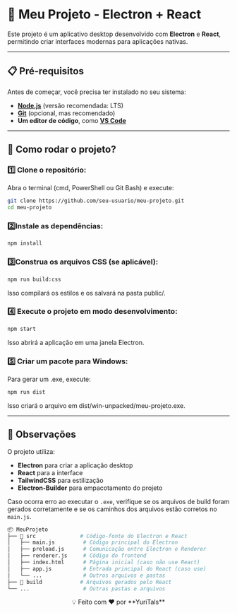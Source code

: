 # 🚀 Meu Projeto - Electron + React

Este projeto é um aplicativo desktop desenvolvido com **Electron** e **React**, permitindo criar interfaces modernas para aplicações nativas.

---

## 📋 Pré-requisitos
Antes de começar, você precisa ter instalado no seu sistema:

- **[Node.js](https://nodejs.org/)** (versão recomendada: LTS)
- **[Git](https://git-scm.com/)** (opcional, mas recomendado)
- **Um editor de código**, como **[VS Code](https://code.visualstudio.com/)**

---

## 🔧 Como rodar o projeto?

### 1️⃣ Clone o repositório:
Abra o terminal (cmd, PowerShell ou Git Bash) e execute:
```sh
git clone https://github.com/seu-usuario/meu-projeto.git
cd meu-projeto
```

### 2️⃣Instale as dependências:
```sh
npm install
```
### 3️⃣Construa os arquivos CSS (se aplicável):
```sh
npm run build:css
```
Isso compilará os estilos e os salvará na pasta public/.

### 4️⃣ Execute o projeto em modo desenvolvimento:
```sh
npm start
```
Isso abrirá a aplicação em uma janela Electron.

### 5️⃣ Criar um pacote para Windows:
Para gerar um .exe, execute:
```sh
npm run dist
```
Isso criará o arquivo em dist/win-unpacked/meu-projeto.exe.

---

## 🔹 Observações
O projeto utiliza:

- **Electron** para criar a aplicação desktop
- **React** para a interface
- **TailwindCSS** para estilização
- **Electron-Builder** para empacotamento do projeto

Caso ocorra erro ao executar o `.exe`, verifique se os arquivos de build foram gerados corretamente e se os caminhos dos arquivos estão corretos no `main.js`.
```sh
📦 MeuProjeto  
├── 📂 src              # Código-fonte do Electron e React  
│   ├── main.js         # Código principal do Electron  
│   ├── preload.js      # Comunicação entre Electron e Renderer  
│   ├── renderer.js     # Código do frontend  
│   ├── index.html      # Página inicial (caso não use React)  
│   ├── app.js          # Entrada principal do React (caso use)  
│   └── ...             # Outros arquivos e pastas  
├── 📂 build            # Arquivos gerados pelo React
└── ...                 # Outras pastas e arquivos
```

<div style="text-align: center;">
  💡 Feito com ❤️ por **YuriTals**
</div>
